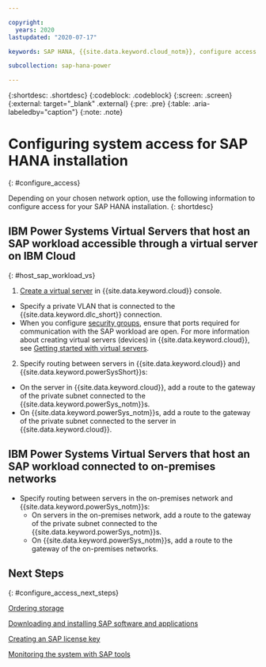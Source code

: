 ```yaml
---

copyright:
  years: 2020
lastupdated: "2020-07-17"

keywords: SAP HANA, {{site.data.keyword.cloud_notm}}, configure access

subcollection: sap-hana-power

---
```


{:shortdesc: .shortdesc}
{:codeblock: .codeblock}
{:screen: .screen}
{:external: target="_blank" .external}
{:pre: .pre}
{:table: .aria-labeledby="caption"}
{:note: .note}

# Configuring system access for SAP HANA installation
{: #configure_access}

Depending on your chosen network option, use the following information to configure access for your SAP HANA installation.
{: shortdesc}

## IBM Power Systems Virtual Servers that host an SAP workload accessible through a virtual server on IBM Cloud
{: #host_sap_workload_vs}

1. [Create a virtual server](https://cloud.ibm.com/gen1/infrastructure/provision/vs?cm_sp=Cloud-Product-_-OnPageNav-IBMCloudPlatform_IBMVirtualMachines-_-VSI_Prod_Midpage) in {{site.data.keyword.cloud}} console.
  * Specify a private VLAN that is connected to the {{site.data.keyword.dlc_short}} connection.
  * When you configure [security groups](/docs/security-groups?topic=security-groups-getting-started), ensure that ports required for communication with the SAP workload are open.
 For more information about creating virtual servers (devices) in {{site.data.keyword.cloud}}, see [Getting started with virtual servers](/docs/virtual-servers?topic=virtual-servers-getting-started-tutorial).
2. Specify routing between servers in {{site.data.keyword.cloud}} and {{site.data.keyword.powerSysShort}}s:
  * On the server in {{site.data.keyword.cloud}}, add a route to the gateway of the private subnet connected to the {{site.data.keyword.powerSys_notm}}s.
  * On {{site.data.keyword.powerSys_notm}}s, add a route to the gateway of the private subnet connected to the server in {{site.data.keyword.cloud}}.

## IBM Power Systems Virtual Servers that host an SAP workload connected to on-premises networks

* Specify routing between servers in the on-premises network and {{site.data.keyword.powerSys_notm}}s:
  * On servers in the on-premises network, add a route to the gateway of the private subnet connected to the {{site.data.keyword.powerSys_notm}}s.
  * On {{site.data.keyword.powerSys_notm}}s, add a route to the gateway of the on-premises networks.


## Next Steps
{: #configure_access_next_steps}

[Ordering storage](/docs/sap-hana-power?topic=sap-hana-power-manage_order_storage)

[Downloading and installing SAP software and applications](/docs/sap-hana-power?topic=sap-hana-power-download_and_install)

[Creating an SAP license key](/docs/sap-hana-power?topic=sap-hana-power-create_key)

[Monitoring the system with SAP tools](/docs/sap-hana-power?topic=sap-hana-power-monitoring)